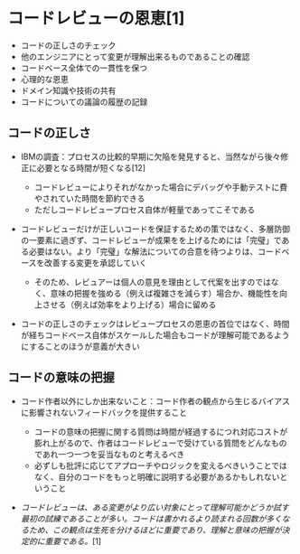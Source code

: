 # コードレビューの恩恵[1]

- コードの正しさのチェック
- 他のエンジニアにとって変更が理解出来るものであることの確認
- コードベース全体での一貫性を保つ
- 心理的な恩恵
- ドメイン知識や技術の共有
- コードについての議論の履歴の記録

## コードの正しさ

- IBMの調査：プロセスの比較的早期に欠陥を発見すると、当然ながら後々修正に必要となる時間が短くなる[12]
    - コードレビューによりそれがなかった場合にデバッグや手動テストに費やされていた時間を節約できる
    - ただしコードレビュープロセス自体が軽量であってこそである

- コードレビューだけが正しいコードを保証するための策ではなく、多層防御の一要素に過ぎず、コードレビューが成果をを上げるためには「完璧」である必要はない。より「完璧」な解法についての合意を待つよりは、コードベースを改善する変更を承認していく
    - そのため、レビュアーは個人の意見を理由として代案を出すのではなく、意味の把握を強める（例えば複雑さを減らす）場合か、機能性を向上させる（例えば効率をより上げる）場合に留める

- コードの正しさのチェックはレビュープロセスの恩恵の首位ではなく、時間が経ちコードベース自体がスケールした場合もコードが理解可能であるようにすることのほうが意義が大きい

## コードの意味の把握

- コード作者以外にしか出来ないこと：コード作者の観点から生じるバイアスに影響されないフィードバックを提供すること
    - コードの意味の把握に関する質問は時間が経過するにつれ対応コストが膨れ上がるので、作者はコードレビューで受けている質問をどんなものであれ一つ一つを妥当なものと考えるべき
    - 必ずしも批評に応じてアプローチやロジックを変えるべきいうことではなく、自分のコードをもっと明確に説明する必要があるかもしれないということ

- *コードレビューは、ある変更がより広い対象にとって理解可能かどうか試す最初の試練であることが多い。コードは書かれるより読まれる回数が多くなるため、この観点は生死を分けるほどに重要であり、理解と意味の把握が決定的に重要である。*[1]

